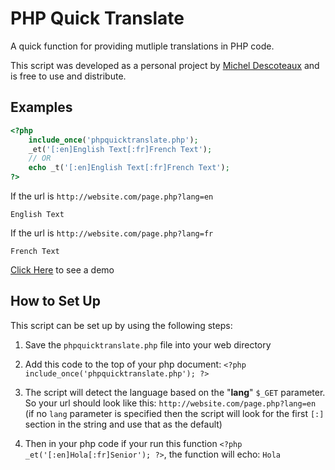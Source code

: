 # PHP Quick Translate

A quick function for providing mutliple translations in PHP code.

This script was developed as a personal project by [Michel Descoteaux](https://micheldescoteaux.com) and is free to use and distribute.

## Examples

```php
<?php
	include_once('phpquicktranslate.php');
	_et('[:en]English Text[:fr]French Text');
	// OR
	echo _t('[:en]English Text[:fr]French Text');
?>
```
If the url is `http://website.com/page.php?lang=en`
```
English Text
```
If the url is `http://website.com/page.php?lang=fr`
```
French Text
```
<a href="https://micheldescoteaux.com/phpquicktranslate/demo.php" target="_blank">Click Here</a> to see a demo

## How to Set Up
This script can be set up by using the following steps:

1. Save the `phpquicktranslate.php` file into your web directory

2. Add this code to the top of your php document: `<?php include_once('phpquicktranslate.php'); ?>`

3. The script will detect the language based on the "**lang**" `$_GET` parameter. So your url should look like this: `http://website.com/page.php?lang=en` (if no `lang` parameter is specified then the script will look for the first `[:]` section in the string and use that as the default)

4. Then in your php code if your run this function `<?php _et('[:en]Hola[:fr]Senior'); ?>`, the function will echo: `Hola`
